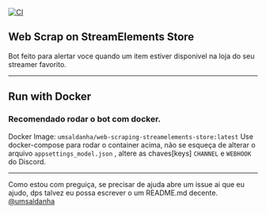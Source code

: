 [![CI](https://github.com/juniorsaldanha/web-scraping-streamelements-store/actions/workflows/main.yml/badge.svg)](https://github.com/juniorsaldanha/web-scraping-streamelements-store/actions/workflows/main.yml)
## Web Scrap on StreamElements Store
Bot feito para alertar voce quando um item estiver disponivel na loja do seu streamer favorito.

---

## Run with Docker
### Recomendado rodar o bot com docker.
Docker Image: ```umsaldanha/web-scraping-streamelements-store:latest```
Use docker-compose para rodar o container acima, não se esqueça de alterar o arquivo ```appsettings_model.json``` , altere as chaves[keys] ```CHANNEL``` e ```WEBHOOK``` do Discord.

---
Como estou com preguiça, se precisar de ajuda abre um issue ai que eu ajudo, dps talvez eu possa escrever o um README.md decente. [@umsaldanha](https://www.instagram.com/umsaldanha "Instagram")